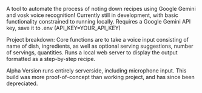 A tool to automate the process of noting down recipes using Google Gemini and vosk voice recognition!
Currently still in development, with basic functionality constrained to running locally.
Requires a Google Gemini API key, save it to .env (API_KEY=YOUR_API_KEY)

Project breakdown:
Core functions are to take a voice input consisting of name of dish, ingredients, as well as optional serving suggestions, number of servings, quantities.
Runs a local web server to display the output formatted as a step-by-step recipe.

Alpha Version runs entirely serverside, including microphone input. This build was more proof-of-concept than working project, and has since been depreciated.
